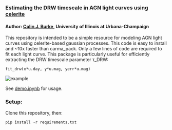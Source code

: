 ### Estimating the DRW timescale in AGN light curves using [celerite](https://github.com/dfm/celerite)

#### Author: [Colin J. Burke](https://astro.illinois.edu/directory/profile/colinjb2), University of Illinois at Urbana-Champaign

This repository is intended to be a simple resource for modeling AGN light curves using celerite-based gaussian processes. This code is easy to install and ~10x faster than carma_pack. Only a few lines of code are required to fit each light curve. This package is particularly useful for efficiently extracting the DRW timescale parameter τ_DRW:

```
fit_drw(x*u.day, y*u.mag, yerr*u.mag)
```

![example](https://user-images.githubusercontent.com/13906989/92708436-bc7a0000-f31b-11ea-8e72-474e1c2a3bcd.png)

See [demo.ipynb](https://nbviewer.jupyter.org/github/burke86/taufit/blob/master/demo.ipynb) for usage.

### Setup:

Clone this repository, then:

```
pip install -r requirements.txt
```

